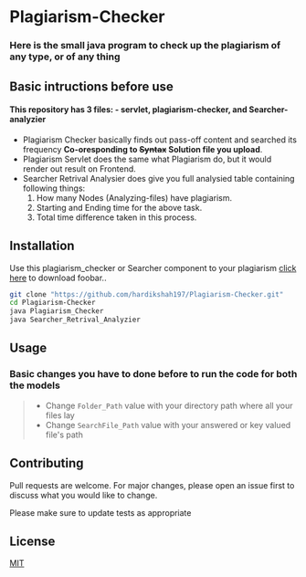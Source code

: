 # Plagiarism-Checker
### Here is the small java program to check up the plagiarism of any type, or of any thing

## Basic intructions before use

#### This repository has 3 files: - servlet, plagiarism-checker, and Searcher-analyzier
- Plagiarism Checker basically finds out pass-off content and searched its frequency **Co-oresponding to ~~Syntax~~ Solution file you upload**.
- Plagiarism Servlet does the same what Plagiarism do, but it would render out result on Frontend.
- Searcher Retrival Analysier does give you full analysied table containing following things:
  1. How many Nodes (Analyzing-files) have plagiarism.
  2. Starting and Ending time for the above task.
  3. Total time difference taken in this process.

## Installation

Use this plagiarism_checker or Searcher component to your plagiarism [click here](https://github.com/hardikshah197/Plagiarism-Checker.git) to download foobar..

```bash
git clone "https://github.com/hardikshah197/Plagiarism-Checker.git"
cd Plagiarism-Checker
java Plagiarism_Checker
java Searcher_Retrival_Analyzier
```

## Usage
### Basic changes you have to done before to run the code for both the models
> - Change `Folder_Path` value with your directory path where all your files lay
> - Change `SearchFile_Path` value with your answered or key valued file's path


## Contributing
Pull requests are welcome. For major changes, please open an issue first to discuss what you would like to change.

Please make sure to update tests as appropriate

## License
[MIT](https://choosealicense.com/licenses/mit/)
